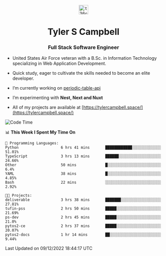 <p align="center">
<a href="https://www.linkedin.com/in/t36campbell" target="blank"><img align="center" src="https://ik.imagekit.io/t36campbell/Portfolio/linkedin.png.original_m8bbGgPh6.png" alt="t36campbell" height="30" width="30" /></a>
</p>
<h1 align="center">Tyler S Campbell</h1>
<h3 align="center">Full Stack Software Engineer</h3>

* United States Air Force veteran with a B.Sc. in Information Technology specializing in Web Application Development. 

* Quick study, eager to cultivate the skills needed to become an elite developer.

* I’m currently working on [periodic-table-api](https://github.com/t36campbell/periodic-table-api)

* I’m experimenting with **Nest, Next and Nuxt**

* All of my projects are available at [https://tylercampbell.space/](https://tylercampbell.space/)

<!--START_SECTION:waka-->
![Code Time](http://img.shields.io/badge/Code%20Time-2%2C039%20hrs%2053%20mins-blue)

📊 **This Week I Spent My Time On** 

```text
💬 Programming Languages: 
Python                   6 hrs 41 mins       ████████████░░░░░░░░░░░░░   51.01% 
TypeScript               3 hrs 13 mins       ██████░░░░░░░░░░░░░░░░░░░   24.66% 
Other                    50 mins             █░░░░░░░░░░░░░░░░░░░░░░░░   6.4% 
YAML                     38 mins             █░░░░░░░░░░░░░░░░░░░░░░░░   4.85% 
Bash                     22 mins             ░░░░░░░░░░░░░░░░░░░░░░░░░   2.92%

🐱‍💻 Projects: 
deliverable              3 hrs 38 mins       ███████░░░░░░░░░░░░░░░░░░   27.81% 
tufin-pss                2 hrs 50 mins       █████░░░░░░░░░░░░░░░░░░░░   21.69% 
ps-dev                   2 hrs 45 mins       █████░░░░░░░░░░░░░░░░░░░░   21.0% 
pytos2-ce                2 hrs 37 mins       █████░░░░░░░░░░░░░░░░░░░░   20.07% 
pytos2-docs              1 hr 14 mins        ██░░░░░░░░░░░░░░░░░░░░░░░   9.44%

```


 Last Updated on 09/12/2022 18:44:17 UTC
<!--END_SECTION:waka-->
